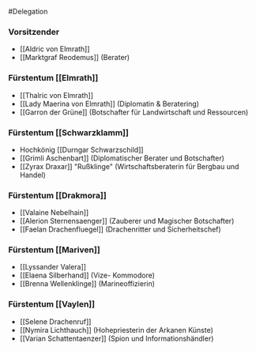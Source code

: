 #Delegation 
### Vorsitzender
- [[Aldric von Elmrath]]
- [[Marktgraf Reodemus]] (Berater)
### Fürstentum [[Elmrath]]
- [[Thalric von Elmrath]]
- [[Lady Maerina von Elmrath]] (Diplomatin & Beratering)
- [[Garron der Grüne]] (Botschafter für Landwirtschaft und Ressourcen)
### Fürstentum [[Schwarzklamm]]
- Hochkönig [[Durngar Schwarzschild]]
- [[Grimli Aschenbart]] (Diplomatischer Berater und Botschafter)
- [[Zyrax Draxar]]  "Rußklinge" (Wirtschaftsberaterin für Bergbau und Handel)

### Fürstentum [[Drakmora]]
-  [[Valaine Nebelhain]]
- [[Alerion Sternensaenger]] (Zauberer und Magischer Botschafter)
- [[Faelan Drachenfluegel]] (Drachenritter und Sicherheitschef)

### Fürstentum [[Mariven]]
- [[Lyssander Valera]]
- [[Elaena Silberhand]] (Vize- Kommodore)
- [[Brenna Wellenklinge]] (Marineoffizierin)


### Fürstentum [[Vaylen]]
- [[Selene Drachenruf]]
- [[Nymira Lichthauch]] (Hohepriesterin der Arkanen Künste)
- [[Varian Schattentaenzer]] (Spion und Informationshändler)